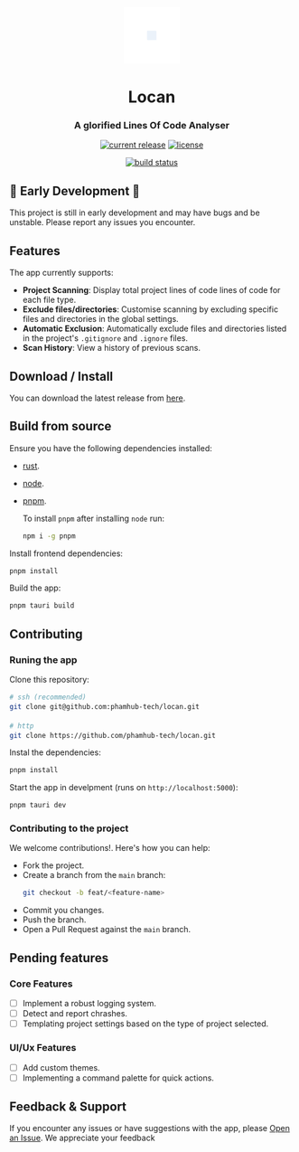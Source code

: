 <div id="app-logo" align="center">
    <br />
    <img src="./assets/app-icon.svg" height="100px" />
    <h1>Locan</h1>
	<h3>A glorified <b>L</b>ines <b>O</b>f <b>C</b>ode <b>An</b>alyser</h3>
</div>

<div id="badges" align="center">

[![current release](https://img.shields.io/github/release/phamhub-tech/locan.svg)](https://github.com/phamhub-tech/locan/releases)
[![license](https://img.shields.io/github/license/phamhub-tech/locan.svg)](https://github.com/phamhub-tech/locan/blob/main/LICENSE)

[![build status](https://img.shields.io/github/actions/workflow/status/phamhub-tech/locan/dev-release.yml?branch=dev&label=build)](https://github.com/phamhub-tech/locan/actions/workflows/dev-release.yml?query=branch%3Adev)
</div>


## 🚧 **Early Development** 🚧  
This project is still in early development and may have bugs and be unstable. Please report any issues you encounter.


## Features

The app currently supports:
- **Project Scanning**: Display total project lines of code  lines of code for each file type.
- **Exclude files/directories**: Customise scanning by excluding specific files and directories in the global settings.
- **Automatic Exclusion**: Automatically exclude files and directories listed in the project's `.gitignore` and `.ignore` files.
- **Scan History**: View a history of previous scans.


## Download / Install

You can download the latest release from [here](https://github.com/phamhub-tech/locan/releases).

## Build from source

Ensure you have the following dependencies installed:
- [rust](https://www.rust-lang.org/tools/install).
- [node](https://nodejs.org/en/download/package-manager).
- [pnpm](https://pnpm.io/installation).
	
	To install `pnpm` after installing `node` run:
	```sh
	npm i -g pnpm
	```

Install frontend dependencies:

```bash
pnpm install
```

Build the app:

```sh
pnpm tauri build
```

## Contributing

### Runing the app

Clone this repository:

```sh
# ssh (recommended)
git clone git@github.com:phamhub-tech/locan.git

# http
git clone https://github.com/phamhub-tech/locan.git
```

Instal the dependencies:

```sh
pnpm install
```

Start the app in develpment (runs on `http://localhost:5000`):

```sh
pnpm tauri dev
```

### Contributing to the project

We welcome contributions!.  Here's how you can help:

- Fork the project.
- Create a branch from the `main` branch:
	```sh
	git checkout -b feat/<feature-name>
	```
- Commit you changes.
- Push the branch.
- Open a Pull Request against the `main` branch.


## Pending features

### Core Features

- [ ] Implement a robust logging system.
- [ ] Detect and report chrashes.
- [ ] Templating project settings based on the type of project selected.

### UI/Ux Features
- [ ] Add custom themes.
- [ ] Implementing a command palette for quick actions.

## Feedback & Support

If you encounter any issues or have suggestions with the app, please [Open an Issue](https://github.com/phamhub-tech/locan/issues).  We appreciate your feedback
